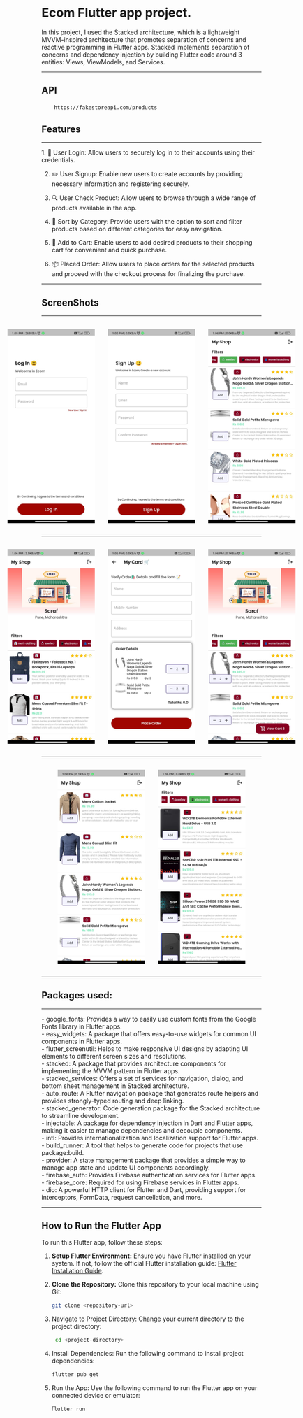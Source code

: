 # Ecom Flutter app project.

In this project, I used the Stacked architecture, which is a lightweight MVVM-inspired architecture that promotes separation of concerns and reactive programming in Flutter apps.
Stacked implements separation of concerns and dependency injection by building Flutter code around 3 entities: Views, ViewModels, and Services.

<hr />

## API 
```bash
    https://fakestoreapi.com/products 
   ```

## Features
<hr />
1. 🔐 User Login: Allow users to securely log in to their accounts using their credentials.

2. ✏️ User Signup: Enable new users to create accounts by providing necessary information and registering securely.

3. 🔍 User Check Product: Allow users to browse through a wide range of products available in the app.

4. 🔄 Sort by Category: Provide users with the option to sort and filter products based on different categories for easy navigation.

5. 🛒 Add to Cart: Enable users to add desired products to their shopping cart for convenient and quick purchase.

6. 📦 Placed Order: Allow users to place orders for the selected products and proceed with the checkout process for finalizing the purchase.
<hr />

## ScreenShots
<hr />
<div style="display:flex; justify-content:center;">
    <img src="screenshot/IMG-20240211-WA0006.jpg" alt="screenshot1" width="200" style="padding: 15px 15px;" />
    <img src="screenshot/IMG-20240211-WA0002.jpg" alt="screenshot2" width="200" style="padding: 15px 15px;"/>
    <img src="screenshot/IMG-20240211-WA0003.jpg" alt="screenshot3" width="200" style="padding: 15px 15px;"/>
</div>
<hr />
<div style="display:flex; justify-content:center;">
    <img src="screenshot/IMG-20240211-WA0004.jpg" alt="screenshot1" width="200" style="padding: 15px 15px;"/>
    <img src="screenshot/IMG-20240211-WA0001.jpg" alt="screenshot2" width="200" style="padding: 15px 15px;"/>
    <img src="screenshot/IMG-20240211-WA0007.jpg" alt="screenshot3" width="200" style="padding: 15px 15px;"/>
</div>
<hr />
<div style="display:flex; justify-content:center;">
    <img src="screenshot/IMG-20240211-WA0008.jpg" alt="screenshot1" width="200" style="padding: 15px 15px;"/>
    <img src="screenshot/IMG-20240211-WA0005.jpg" alt="screenshot2" width="200" style="padding: 15px 15px;"/>
</div>
<hr />
 




## Packages used:
<hr />
- google_fonts: Provides a way to easily use custom fonts from the Google Fonts library in Flutter apps.
<br>
- easy_widgets: A package that offers easy-to-use widgets for common UI components in Flutter apps.
<br>
- flutter_screenutil: Helps to make responsive UI designs by adapting UI elements to different screen sizes and resolutions.
<br>
- stacked: A package that provides architecture components for implementing the MVVM pattern in Flutter apps.
<br>
- stacked_services: Offers a set of services for navigation, dialog, and bottom sheet management in Stacked architecture.
<br>
- auto_route: A Flutter navigation package that generates route helpers and provides strongly-typed routing and deep linking.
<br>
- stacked_generator: Code generation package for the Stacked architecture to streamline development.
<br>
- injectable: A package for dependency injection in Dart and Flutter apps, making it easier to manage dependencies and decouple components.
<br>
- intl: Provides internationalization and localization support for Flutter apps.
<br>
- build_runner: A tool that helps to generate code for projects that use package:build.
<br>
- provider: A state management package that provides a simple way to manage app state and update UI components accordingly.
<br>
- firebase_auth: Provides Firebase authentication services for Flutter apps.
<br>
- firebase_core: Required for using Firebase services in Flutter apps.
<br>
- dio: A powerful HTTP client for Flutter and Dart, providing support for interceptors, FormData, request cancellation, and more.
<br>
<hr />

## How to Run the Flutter App

To run this Flutter app, follow these steps:

1. **Setup Flutter Environment:** Ensure you have Flutter installed on your system. If not, follow the official Flutter installation guide: [Flutter Installation Guide](https://flutter.dev/docs/get-started/install).

2. **Clone the Repository:** Clone this repository to your local machine using Git:
   ```bash
   git clone <repository-url>
   ```
3. Navigate to Project Directory: Change your current directory to the project directory:
   ```bash
    cd <project-directory>  
   ``` 
   
4. Install Dependencies: Run the following command to install project dependencies:
   ```bash
   flutter pub get
   ```
5. Run the App: Use the following command to run the Flutter app on your connected device or emulator:
  ```bash
     flutter run
```

